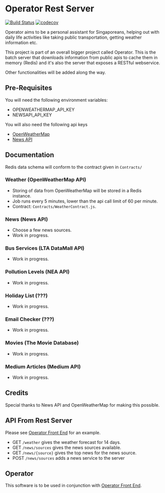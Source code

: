 # Operator Rest Server
[![Build Status](https://travis-ci.org/ashwinath/operator-rest-server.svg?branch=master)](https://travis-ci.org/ashwinath/operator-rest-server)
[![codecov](https://codecov.io/gh/ashwinath/operator-rest-server/branch/master/graph/badge.svg)](https://codecov.io/gh/ashwinath/operator-rest-server)

Operator aims to be a personal assistant for Singaporeans, helping out with daily life activities like taking public transportation, getting weather information etc.

This project is part of an overall bigger project called Operator. This is the batch server that downloads information from public apis to cache them in memory (Redis) and it's also the server that exposes a RESTful webservice.

Other functionalities will be added along the way.

## Pre-Requisites
You will need the following environment variables:
* OPENWEATHERMAP\_API\_KEY
* NEWSAPI\_API\_KEY

You will also need the following api keys
* [OpenWeatherMap](https://openweathermap.org/api)
* [News API](https://newsapi.org/)

## Documentation
Redis data schema will conform to the contract given in `Contracts/`

### Weather (OpenWeatherMap API)

* Storing of data from OpenWeatherMap will be stored in a Redis instance.
* Job runs every 5 minutes, lower than the api call limit of 60 per minute.
* Contract: `Contracts/WeatherContract.js`.

### News (News API)

* Choose a few news sources.
* Work in progress.

### Bus Services (LTA DataMall API)

* Work in progress.

### Pollution Levels (NEA API)

* Work in progress.

### Holiday List (???)

* Work in progress.

### Email Checker (???)

* Work in progress.

### Movies (The Movie Database)

* Work in progress.

### Medium Articles (Medium API)

* Work in progress.

## Credits

Special thanks to News API and OpenWeatherMap for making this possible.

## API From Rest Server
Please see [Operator Front End](https://github.com/ashwinath/operator-front-end) for an example.

* GET `/weather` gives the weather forecast for 14 days.
* GET `/news/sources` gives the news sources available.
* GET `/news/{source}` gives the top news for the news source.
* POST `/news/sources` adds a news service to the server

## Operator
This software is to be used in conjunction with [Operator Front End](https://github.com/ashwinath/operator-front-end).

